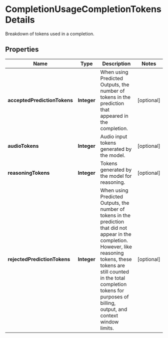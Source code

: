 

# CompletionUsageCompletionTokensDetails

Breakdown of tokens used in a completion.

## Properties

| Name | Type | Description | Notes |
|------------ | ------------- | ------------- | -------------|
|**acceptedPredictionTokens** | **Integer** | When using Predicted Outputs, the number of tokens in the prediction that appeared in the completion.  |  [optional] |
|**audioTokens** | **Integer** | Audio input tokens generated by the model. |  [optional] |
|**reasoningTokens** | **Integer** | Tokens generated by the model for reasoning. |  [optional] |
|**rejectedPredictionTokens** | **Integer** | When using Predicted Outputs, the number of tokens in the prediction that did not appear in the completion. However, like reasoning tokens, these tokens are still counted in the total completion tokens for purposes of billing, output, and context window limits.  |  [optional] |



